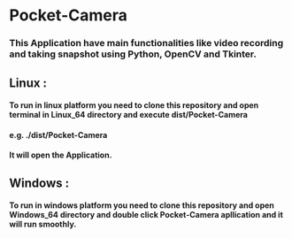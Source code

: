 # Pocket-Camera
### This Application have main functionalities like video recording and taking snapshot using Python, OpenCV and Tkinter.

## Linux :
#### To run in linux platform you need to clone this repository and open terminal in Linux_64 directory and execute dist/Pocket-Camera
#### e.g. ./dist/Pocket-Camera
#### It will open the Application.

## Windows :
#### To run in windows platform you need to clone this repository and open Windows_64 directory and double click Pocket-Camera apllication and it will run smoothly.


